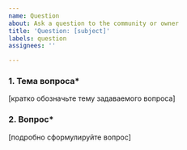 ```yaml
---
name: Question
about: Ask a question to the community or owner
title: 'Question: [subject]'
labels: question
assignees: ''

---
```


### 1. Тема вопроса*
[кратко обозначьте тему задаваемого вопроса]

### 2. Вопрос*
[подробно сформулируйте вопрос]
